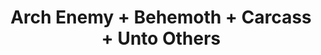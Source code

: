 ---
layout: post
category: concert
title: Arch Enemy + Behemoth + Carcass + Unto Others
artists: 
- Arch Enemy
- Behemoth
- Carcass
- Unto Others
place: 
- Zénith de Paris
country: France
city: Paris
---